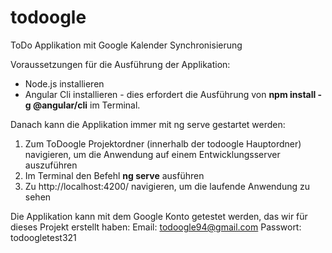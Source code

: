 # todoogle
ToDo Applikation mit Google Kalender Synchronisierung

Voraussetzungen für die Ausführung der Applikation:
- Node.js installieren
- Angular Cli installieren - dies erfordert die Ausführung von **npm install -g @angular/cli** im Terminal.

Danach kann die Applikation immer mit ng serve gestartet werden:
1. Zum ToDoogle Projektordner (innerhalb der todoogle Hauptordner) navigieren, um die Anwendung auf einem Entwicklungsserver auszuführen
2. Im Terminal den Befehl **ng serve** ausführen
3. Zu http://localhost:4200/ navigieren, um die laufende Anwendung zu sehen

Die Applikation kann mit dem Google Konto getestet werden, das wir für dieses Projekt erstellt haben:
Email: todoogle94@gmail.com
Passwort: todoogletest321
